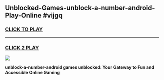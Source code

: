 
## Unblocked-Games-unblock-a-number-android-Play-Online #vijgq
<h3>
<a href="https://news.freeplayer.one?title=unblock-a-number-android&ref=3">CLICK TO PLAY</a></h3>
<hr>

<h3>
<a href="https://news.freeplayer.one?title=unblock-a-number-android&ref=3">CLICK 2 PLAY</a>
  
</h3>

<a href="https://news.freeplayer.one?title=unblock-a-number-android&ref=3"><img src="https://clearcache.store/games.png"></a>


**unblock-a-number-android games unblocked: Your Gateway to Fun and Accessible Online Gaming**
